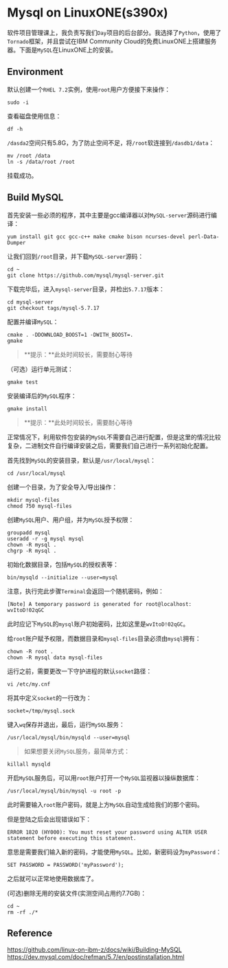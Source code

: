 # Mysql on LinuxONE(s390x)

软件项目管理课上，我负责写我们`Day`项目的后台部分。我选择了`Python`，使用了`Tornado`框架，并且尝试在IBM Community Cloud的免费LinuxONE上搭建服务器。下面是`MySQL`在LinuxONE上的安装。

## Environment

默认创建一个`RHEL 7.2`实例，使用`root`用户方便接下来操作：

    sudo -i  

查看磁盘使用信息：

    df -h

`/dasda2`空间只有5.8G，为了防止空间不足，将`/root`软连接到`/dasdb1/data`：

    mv /root /data
    ln -s /data/root /root

挂载成功。  

## Build MySQL

首先安装一些必须的程序，其中主要是gcc编译器以对`MySQL-server`源码进行编译：

	yum install git gcc gcc-c++ make cmake bison ncurses-devel perl-Data-Dumper

让我们回到`/root`目录，并下载`MySQL-server`源码：

	cd ~
	git clone https://github.com/mysql/mysql-server.git

下载完毕后，进入`mysql-server`目录，并检出`5.7.17`版本：

	cd mysql-server
	git checkout tags/mysql-5.7.17

配置并编译`MySQL`：

	cmake . -DDOWNLOAD_BOOST=1 -DWITH_BOOST=.
	gmake

>**提示：**此处时间较长，需要耐心等待

（可选）运行单元测试：

	gmake test

安装编译后的`MySQL`程序：

	gmake install

>**提示：**此处时间较长，需要耐心等待

正常情况下，利用软件包安装的`MySQL`不需要自己进行配置，但是这里的情况比较复杂，二进制文件自行编译安装之后，需要我们自己进行一系列初始化配置。

首先找到`MySQL`的安装目录，默认是`/usr/local/mysql`：

	cd /usr/local/mysql

创建一个目录，为了安全导入/导出操作：

	mkdir mysql-files
	chmod 750 mysql-files

创建`MySQL`用户、用户组，并为`MySQL`授予权限：

	groupadd mysql
	useradd -r -g mysql mysql
	chown -R mysql .
	chgrp -R mysql .

初始化数据目录，包括`MySQL`的授权表等：

	bin/mysqld --initialize --user=mysql

注意，执行完此步骤`Terminal`会返回一个随机密码，例如：

	[Note] A temporary password is generated for root@localhost: wvItoD!02qGC

此时应记下`MySQL`的`mysql`账户初始密码，比如这里是`wvItoD!02qGC`。

给`root`账户赋予权限，而数据目录和`mysql-files`目录必须由`mysql`拥有：

	chown -R root .
	chown -R mysql data mysql-files

运行之前，需要更改一下守护进程的默认`socket`路径：

	vi /etc/my.cnf

将其中定义`socket`的一行改为：

	socket=/tmp/mysql.sock

键入`wq`保存并退出，最后，运行`MySQL`服务：

	/usr/local/mysql/bin/mysqld --user=mysql

>如果想要关闭`MySQL`服务，最简单方式：

	killall mysqld

开启`MySQL`服务后，可以用`root`账户打开一个`MySQL`监视器以操纵数据库：

	/usr/local/mysql/bin/mysql -u root -p

此时需要输入`root`账户密码，就是上方`MySQL`自动生成给我们的那个密码。

但是登陆之后会出现错误如下：

	ERROR 1820 (HY000): You must reset your password using ALTER USER statement before executing this statement.

意思是需要我们输入新的密码，才能使用`MySQL`。比如，新密码设为`myPassword`：

	SET PASSWORD = PASSWORD('myPassword');

之后就可以正常地使用数据库了。

(可选)删除无用的安装文件(实测空间占用约7.7GB)：

	cd ~
	rm -rf ./*

## Reference

https://github.com/linux-on-ibm-z/docs/wiki/Building-MySQL  
https://dev.mysql.com/doc/refman/5.7/en/postinstallation.html